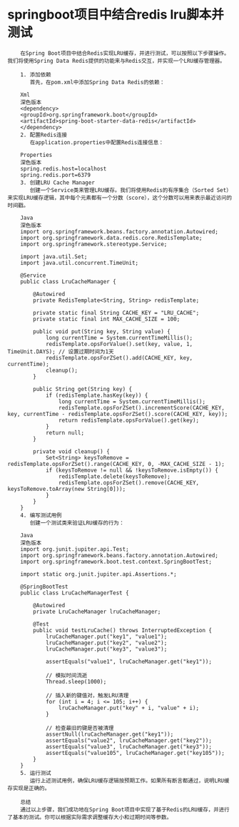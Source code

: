 # springboot项目中结合redis lru脚本并测试
        在Spring Boot项目中结合Redis实现LRU缓存，并进行测试，可以按照以下步骤操作。我们将使用Spring Data Redis提供的功能来与Redis交互，并实现一个LRU缓存管理器。

        1. 添加依赖
           首先，在pom.xml中添加Spring Data Redis的依赖：

        Xml
        深色版本
        <dependency>
        <groupId>org.springframework.boot</groupId>
        <artifactId>spring-boot-starter-data-redis</artifactId>
        </dependency>
        2. 配置Redis连接
           在application.properties中配置Redis连接信息：

        Properties
        深色版本
        spring.redis.host=localhost
        spring.redis.port=6379
        3. 创建LRU Cache Manager
           创建一个Service类来管理LRU缓存。我们将使用Redis的有序集合（Sorted Set）来实现LRU缓存逻辑，其中每个元素都有一个分数（score），这个分数可以用来表示最近访问的时间戳。

        Java
        深色版本
        import org.springframework.beans.factory.annotation.Autowired;
        import org.springframework.data.redis.core.RedisTemplate;
        import org.springframework.stereotype.Service;

        import java.util.Set;
        import java.util.concurrent.TimeUnit;

        @Service
        public class LruCacheManager {

            @Autowired
            private RedisTemplate<String, String> redisTemplate;

            private static final String CACHE_KEY = "LRU_CACHE";
            private static final int MAX_CACHE_SIZE = 100;

            public void put(String key, String value) {
                long currentTime = System.currentTimeMillis();
                redisTemplate.opsForValue().set(key, value, 1, TimeUnit.DAYS); // 设置过期时间为1天
                redisTemplate.opsForZSet().add(CACHE_KEY, key, currentTime);
                cleanup();
            }

            public String get(String key) {
                if (redisTemplate.hasKey(key)) {
                    long currentTime = System.currentTimeMillis();
                    redisTemplate.opsForZSet().incrementScore(CACHE_KEY, key, currentTime - redisTemplate.opsForZSet().score(CACHE_KEY, key));
                    return redisTemplate.opsForValue().get(key);
                }
                return null;
            }

            private void cleanup() {
                Set<String> keysToRemove = redisTemplate.opsForZSet().range(CACHE_KEY, 0, -MAX_CACHE_SIZE - 1);
                if (keysToRemove != null && !keysToRemove.isEmpty()) {
                    redisTemplate.delete(keysToRemove);
                    redisTemplate.opsForZSet().remove(CACHE_KEY, keysToRemove.toArray(new String[0]));
                }
            }
        }
        4. 编写测试用例
           创建一个测试类来验证LRU缓存的行为：

        Java
        深色版本
        import org.junit.jupiter.api.Test;
        import org.springframework.beans.factory.annotation.Autowired;
        import org.springframework.boot.test.context.SpringBootTest;

        import static org.junit.jupiter.api.Assertions.*;

        @SpringBootTest
        public class LruCacheManagerTest {

            @Autowired
            private LruCacheManager lruCacheManager;

            @Test
            public void testLruCache() throws InterruptedException {
                lruCacheManager.put("key1", "value1");
                lruCacheManager.put("key2", "value2");
                lruCacheManager.put("key3", "value3");

                assertEquals("value1", lruCacheManager.get("key1"));

                // 模拟时间流逝
                Thread.sleep(1000);

                // 插入新的键值对，触发LRU清理
                for (int i = 4; i <= 105; i++) {
                    lruCacheManager.put("key" + i, "value" + i);
                }

                // 检查最旧的键是否被清理
                assertNull(lruCacheManager.get("key1"));
                assertEquals("value2", lruCacheManager.get("key2"));
                assertEquals("value3", lruCacheManager.get("key3"));
                assertEquals("value105", lruCacheManager.get("key105"));
            }
        }
        5. 运行测试
           运行上述测试用例，确保LRU缓存逻辑按预期工作。如果所有断言都通过，说明LRU缓存实现是正确的。

        总结
        通过以上步骤，我们成功地在Spring Boot项目中实现了基于Redis的LRU缓存，并进行了基本的测试。你可以根据实际需求调整缓存大小和过期时间等参数。